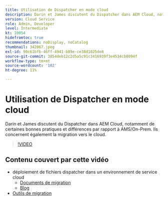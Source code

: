 ```yaml
---
title: Utilisation de Dispatcher en mode cloud
description: Darin et James discutent du Dispatcher dans AEM Cloud, notamment de certaines bonnes pratiques et différences par rapport à AMS/On-Prem. Ils concernent également la migration vers le cloud.
version: Cloud Service
role: Admin, Developer
level: Intermediate
kt: 10054
hidefromtoc: true
recommendations: noDisplay, noCatalog
thumbnail: 342067.jpeg
exl-id: 90c61bfb-46ff-4941-b89e-ce38d1025de8
source-git-commit: 3854deb12c2d5a5c91c3416939f3e4534cb0094f
workflow-type: tm+mt
source-wordcount: '102'
ht-degree: 11%

---
```



# Utilisation de Dispatcher en mode cloud

Darin et James discutent du Dispatcher dans AEM Cloud, notamment de certaines bonnes pratiques et différences par rapport à AMS/On-Prem. Ils concernent également la migration vers le cloud.

>[!VIDEO](https://video.tv.adobe.com/v/342067/)

## Contenu couvert par cette vidéo

+ déploiement de fichiers dispatcher dans un environnement de service cloud
   + [Documents de migration](https://experienceleague.adobe.com/docs/experience-manager-cloud-manager/using/getting-started/dispatcher-configurations.html?lang=fr)
   + [Blog](https://medium.com/adobetech/migrating-a-dispatcher-configuration-from-managed-services-to-aem-as-a-cloud-service-fa8a80d242ee)
+ [Outils de migration](https://github.com/adobe/aio-cli-plugin-aem-cloud-service-migration)
